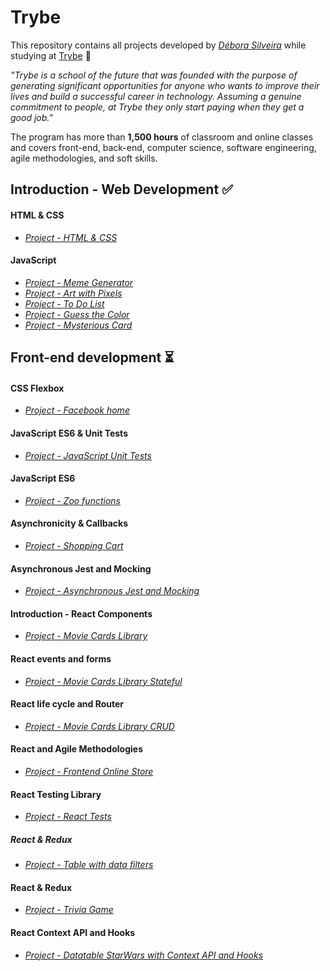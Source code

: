 # Trybe

This repository contains all projects developed by *[Débora Silveira](https://deboracosilveira.github.io/portfolio/)* while studying at [Trybe](https://www.betrybe.com/) :rocket:

*"Trybe is a school of the future that was founded with the purpose of generating significant opportunities for anyone who wants to improve their lives and build a successful career in technology. Assuming a genuine commitment to people, at Trybe they only start paying when they get a good job."*

The program has more than **1,500 hours** of classroom and online classes and covers front-end, back-end, computer science, software engineering, agile methodologies, and soft skills.

## Introduction - Web Development :white_check_mark:
#### HTML & CSS
- *[Project - HTML & CSS](https://deboracosilveira.github.io/dog-page/)*
#### JavaScript
- *[Project - Meme Generator](https://deboracosilveira.github.io/meme-generator/)*
- *[Project - Art with Pixels](https://deboracosilveira.github.io/pixels-art/)*
- *[Project - To Do List](https://deboracosilveira.github.io/to-do-list/)*
- *[Project - Guess the Color](https://deboracosilveira.github.io/color-guess/)*
- *[Project - Mysterious Card](https://deboracosilveira.github.io/mistery-letter/)*

## Front-end development :hourglass_flowing_sand:
#### CSS Flexbox
- *[Project - Facebook home](https://deboracosilveira.github.io/facebook/)*
#### JavaScript ES6 & Unit Tests
- *[Project - JavaScript Unit Tests](https://github.com/deboracosilveira/projects_trybe/tree/master/project-08-js-unit-tests)*
#### JavaScript ES6
- *[Project - Zoo functions](https://github.com/deboracosilveira/projects_trybe/tree/master/project-09-zoo-functions)*
#### Asynchronicity & Callbacks
- *[Project - Shopping Cart](https://github.com/deboracosilveira/projects_trybe/tree/master/project-10-shopping-cart)*
#### Asynchronous Jest and Mocking
- *[Project - Asynchronous Jest and Mocking](https://github.com/deboracosilveira/projects_trybe/tree/master/project-11-jest)*
#### Introduction - React Components
- *[Project - Movie Cards Library](https://github.com/deboracosilveira/projects_trybe/tree/master/project-12-movie-cards-library)*
#### React events and forms
- *[Project - Movie Cards Library Stateful](https://github.com/deboracosilveira/projects_trybe/tree/master/project-13-movie-card-library-stateful)*
#### React life cycle and Router
- *[Project - Movie Cards Library CRUD](https://github.com/deboracosilveira/projects_trybe/tree/master/project-14-movie-card-library-crud)*
#### React and Agile Methodologies
- *[Project - Frontend Online Store](https://github.com/deboracosilveira/projects_trybe/tree/master/project-15-frontend-online-store-01)*
#### React Testing Library
- *[Project - React Tests](https://github.com/deboracosilveira/projects_trybe/tree/master/project-16-react-testing-library)*
##### React & Redux
- *[Project - Table with data filters](https://github.com/deboracosilveira/projects_trybe/tree/master/project-17-react-redux-starwars-database-filters)*
#### React & Redux
- *[Project - Trivia Game](https://github.com/deboracosilveira/projects_trybe/tree/master/project-18-trivia-game)*
#### React Context API and Hooks
- *[Project - Datatable StarWars with Context API and Hooks](https://github.com/deboracosilveira/projects_trybe/tree/master/project-19-starwars-datatable-hooks)*

